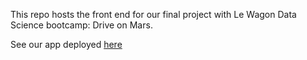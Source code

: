 This repo hosts the front end for our final project with Le Wagon Data Science bootcamp: Drive on Mars.

See our app deployed [here](https://drive-on-mars.streamlit.app/)
